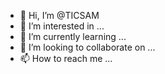 - 👋 Hi, I’m @TICSAM
- 👀 I’m interested in ...
- 🌱 I’m currently learning ...
- 💞️ I’m looking to collaborate on ...
- 📫 How to reach me ...

<!---
TICSAM/TICSAM is a ✨ special ✨ repository because its `README.md` (this file) appears on your GitHub profile.
You can click the Preview link to take a look at your changes.
--->
